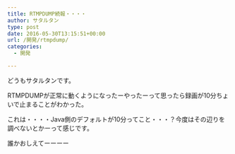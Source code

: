 ```yaml
---
title: RTMPDUMP続報・・・・
author: サタルタン
type: post
date: 2016-05-30T13:15:51+00:00
url: /開発/rtmpdump/
categories:
  - 開発

---
```

どうもサタルタンです。

RTMPDUMPが正常に動くようになったーやったーって思ったら録画が10分ちょいで止まることがわかった。

これは・・・・Java側のデフォルトが10分ってこと・・・？今度はその辺りを調べないとかーって感じです。

誰かおしえてーーーー
